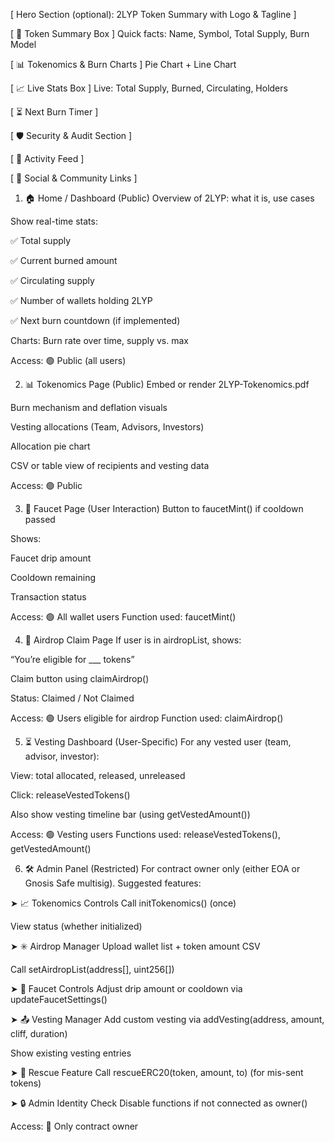 [ Hero Section (optional): 2LYP Token Summary with Logo & Tagline ]

[ 🔷 Token Summary Box ]
Quick facts: Name, Symbol, Total Supply, Burn Model

[ 📊 Tokenomics & Burn Charts ]
Pie Chart + Line Chart

[ 📈 Live Stats Box ]
Live: Total Supply, Burned, Circulating, Holders

[ ⏳ Next Burn Timer ]

[ 🛡 Security & Audit Section ]

[ 📝 Activity Feed ]

[ 🔗 Social & Community Links ]


1. 🏠 Home / Dashboard (Public)
Overview of 2LYP: what it is, use cases

Show real-time stats:

✅ Total supply

✅ Current burned amount

✅ Circulating supply

✅ Number of wallets holding 2LYP

✅ Next burn countdown (if implemented)

Charts: Burn rate over time, supply vs. max

Access: 🟢 Public (all users)

2. 📊 Tokenomics Page (Public)
Embed or render 2LYP-Tokenomics.pdf

Burn mechanism and deflation visuals

Vesting allocations (Team, Advisors, Investors)

Allocation pie chart

CSV or table view of recipients and vesting data

Access: 🟢 Public

3. 🚰 Faucet Page (User Interaction)
Button to faucetMint() if cooldown passed

Shows:

Faucet drip amount

Cooldown remaining

Transaction status

Access: 🟢 All wallet users
Function used: faucetMint()

4. 🎁 Airdrop Claim Page
If user is in airdropList, shows:

“You’re eligible for ___ tokens”

Claim button using claimAirdrop()

Status: Claimed / Not Claimed

Access: 🟢 Users eligible for airdrop
Function used: claimAirdrop()

5. ⏳ Vesting Dashboard (User-Specific)
For any vested user (team, advisor, investor):

View: total allocated, released, unreleased

Click: releaseVestedTokens()

Also show vesting timeline bar (using getVestedAmount())

Access: 🟢 Vesting users
Functions used: releaseVestedTokens(), getVestedAmount()

6. 🛠 Admin Panel (Restricted)
For contract owner only (either EOA or Gnosis Safe multisig).
Suggested features:

➤ 📈 Tokenomics Controls
Call initTokenomics() (once)

View status (whether initialized)

➤ ✳️ Airdrop Manager
Upload wallet list + token amount CSV

Call setAirdropList(address[], uint256[])

➤ 🧪 Faucet Controls
Adjust drip amount or cooldown via updateFaucetSettings()

➤ 📤 Vesting Manager
Add custom vesting via addVesting(address, amount, cliff, duration)

Show existing vesting entries

➤ 🔐 Rescue Feature
Call rescueERC20(token, amount, to) (for mis-sent tokens)

➤ 🔒 Admin Identity Check
Disable functions if not connected as owner()

Access: 🔴 Only contract owner